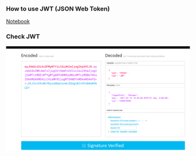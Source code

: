 ### How to use JWT (JSON Web Token)

[Notebook](./notebook/JWT.ipynb)


### Check JWT

![check jwt](./demo/jwt-check.png)

